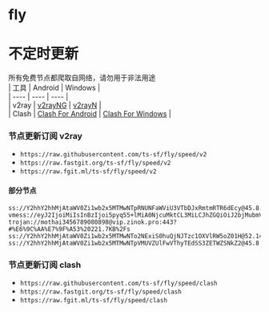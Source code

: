 # fly
# 不定时更新
所有免费节点都爬取自网络，请勿用于非法用途  
|  工具  | Android  | Windows  |  
|  ----  | ----   | ----  |  
| v2ray  | [v2rayNG](https://github.com/2dust/v2rayNG/releases) | [v2rayN](https://github.com/2dust/v2rayN/releases) |  
| Clash  | [Clash For Android](https://github.com/Kr328/ClashForAndroid/releases) | [Clash For Windows](https://github.com/Fndroid/clash_for_windows_pkg/releases) | 
  
### 节点更新订阅  v2ray
- `https://raw.githubusercontent.com/ts-sf/fly/speed/v2`  
- `https://raw.fastgit.org/ts-sf/fly/speed/v2`  
- `https://raw.fgit.ml/ts-sf/fly/speed/v2`  
#### 部分节点  
``` 
ss://Y2hhY2hhMjAtaWV0Zi1wb2x5MTMwNTpRNUNFaWViU3VTbDJxRmtmRTR6dEcy@45.8.147.80:5741#%E6%9C%AA%E7%9F%A5%20454.7KB%2Fs
vmess://eyJ2IjoiMiIsInBzIjoi5pyq55+lMiA0NjcuMktCL3MiLCJhZGQiOiJ2bjMubmV0d29yay5pby52biIsInBvcnQiOiI4MCIsImlkIjoiYTM0NjcwMDktMmQxNC00ZGZlLTk4ZTgtYWQ1YmI0ZGRiZTRjIiwiYWlkIjoiMCIsInNjeSI6ImF1dG8iLCJuZXQiOiJ3cyIsInR5cGUiOiJub25lIiwiaG9zdCI6InZuMy5uZXR3b3JrLmlvLnZuIiwicGF0aCI6Ii9uZXR3b3JrIiwidGxzIjoiIiwic25pIjoiIiwidGVzdF9uYW1lIjoiMiJ9
trojan://mothai3456789080898@vip.zinok.pro:443?#%E6%9C%AA%E7%9F%A53%20221.7KB%2Fs
ss://Y2hhY2hhMjAtaWV0Zi1wb2x5MTMwNTo2NExiS0huQjNJTzc1OXVlRW5oZ01H@52.142.161.9:34424#%F0%9F%87%BA%F0%9F%87%B8US%E7%BE%8E%E5%9B%BD5%20298.0KB%2Fs
ss://Y2hhY2hhMjAtaWV0Zi1wb2x5MTMwNTpVMUVZUlFwVThyTEdSS3ZETWZSNkZ2@45.8.146.35:47413#%E6%9C%AA%E7%9F%A54%206.4MB%2Fs
```
### 节点更新订阅  clash
- `https://raw.githubusercontent.com/ts-sf/fly/speed/clash`  
- `https://raw.fastgit.org/ts-sf/fly/speed/clash`  
- `https://raw.fgit.ml/ts-sf/fly/speed/clash`  


